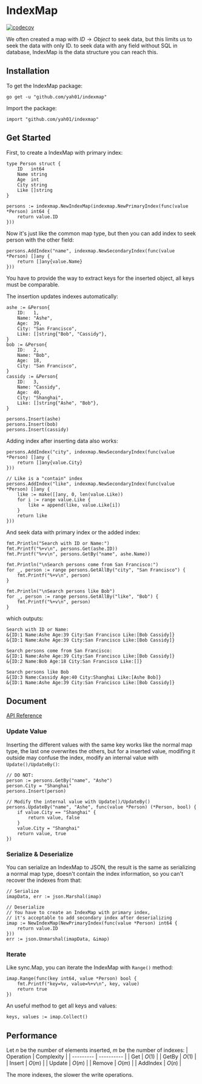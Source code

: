 # IndexMap
[![codecov](https://codecov.io/gh/yah01/indexmap/branch/main/graph/badge.svg?token=REKAJVDILX)](https://codecov.io/gh/yah01/indexmap)

We often created a map with $ID \to Object$ to seek data, but this limits us to seek the data with only ID. to seek data with any field without SQL in database, IndexMap is the data structure you can reach this.

## Installation
To get the IndexMap package:
```shell
go get -u "github.com/yah01/indexmap"
```

Import the package:
```golang
import "github.com/yah01/indexmap"
```

## Get Started
First, to create a IndexMap with primary index:
```golang
type Person struct {
	ID   int64
	Name string
	Age  int
	City string
	Like []string
}

persons := indexmap.NewIndexMap(indexmap.NewPrimaryIndex(func(value *Person) int64 {
    return value.ID
}))
```

Now it's just like the common map type, but then you can add index to seek person with the other field:
```golang
persons.AddIndex("name", indexmap.NewSecondaryIndex(func(value *Person) []any {
    return []any{value.Name}
}))
```
You have to provide the way to extract keys for the inserted object, all keys must be comparable.

The insertion updates indexes automatically:
```golang
ashe := &Person{
    ID:   1,
    Name: "Ashe",
    Age:  39,
    City: "San Francisco",
    Like: []string{"Bob", "Cassidy"},
}
bob := &Person{
    ID:   2,
    Name: "Bob",
    Age:  18,
    City: "San Francisco",
}
cassidy := &Person{
    ID:   3,
    Name: "Cassidy",
    Age:  40,
    City: "Shanghai",
    Like: []string{"Ashe", "Bob"},
}

persons.Insert(ashe)
persons.Insert(bob)
persons.Insert(cassidy)
```

Adding index after inserting data also works:
```golang
persons.AddIndex("city", indexmap.NewSecondaryIndex(func(value *Person) []any {
    return []any{value.City}
}))

// Like is a "contain" index
persons.AddIndex("like", indexmap.NewSecondaryIndex(func(value *Person) []any {
    like := make([]any, 0, len(value.Like))
    for i := range value.Like {
        like = append(like, value.Like[i])
    }
    return like
}))
```

And seek data with primary index or the added index:
```golang
fmt.Println("Search with ID or Name:")
fmt.Printf("%+v\n", persons.Get(ashe.ID))
fmt.Printf("%+v\n", persons.GetBy("name", ashe.Name))

fmt.Println("\nSearch persons come from San Francisco:")
for _, person := range persons.GetAllBy("city", "San Francisco") {
    fmt.Printf("%+v\n", person)
}

fmt.Println("\nSearch persons like Bob")
for _, person := range persons.GetAllBy("like", "Bob") {
    fmt.Printf("%+v\n", person)
}
```

which outputs:
```golang
Search with ID or Name:
&{ID:1 Name:Ashe Age:39 City:San Francisco Like:[Bob Cassidy]}
&{ID:1 Name:Ashe Age:39 City:San Francisco Like:[Bob Cassidy]}

Search persons come from San Francisco:
&{ID:1 Name:Ashe Age:39 City:San Francisco Like:[Bob Cassidy]}
&{ID:2 Name:Bob Age:18 City:San Francisco Like:[]}

Search persons like Bob
&{ID:3 Name:Cassidy Age:40 City:Shanghai Like:[Ashe Bob]}
&{ID:1 Name:Ashe Age:39 City:San Francisco Like:[Bob Cassidy]}
```

## Document
[API Reference](https://pkg.go.dev/github.com/yah01/indexmap)

### Update Value
Inserting the different values with the same key works like the normal map type, the last one overwrites the others, but for a inserted value, modifing it outside may confuse the index, modify an internal value with `Update()/UpdateBy()`:
```golang
// DO NOT:
person := persons.GetBy("name", "Ashe")
person.City = "Shanghai"
persons.Insert(person)

// Modify the internal value with Update()/UpdateBy()
persons.UpdateBy("name", "Ashe", func(value *Person) (*Person, bool) {
    if value.City == "Shanghai" {
        return value, false
    }
    value.City = "Shanghai"
    return value, true
})
```

### Serialize & Deserialize
You can serialize an IndexMap to JSON, the result is the same as serializing a normal map type, doesn't contain the index information, so you can't recover the indexes from that:
```golang
// Serialize
imapData, err := json.Marshal(imap)

// Deserialize
// You have to create an IndexMap with primary index,
// it's acceptable to add secondary index after deserializing
imap := NewIndexMap(NewPrimaryIndex(func(value *Person) int64 {
    return value.ID
}))
err := json.Unmarshal(imapData, &imap)
```

### Iterate
Like sync.Map, you can iterate the IndexMap with `Range()` method:
```golang
imap.Range(func(key int64, value *Person) bool {
    fmt.Printf("key=%v, value=%+v\n", key, value)
    return true
})
```

An useful method to get all keys and values:
```golang
keys, values := imap.Collect()
```

## Performance
Let $n$ be the number of elements inserted, $m$ be the number of indexes:
| Operation | Complexity |
| --------- | ---------- |
| Get       | $O(1)$     |
| GetBy     | $O(1)$     |
| Insert    | $O(m)$     |
| Update    | $O(m)$     |
| Remove    | $O(m)$     |
| AddIndex  | $O(n)$     |

The more indexes, the slower the write operations.